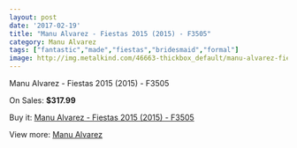 ```yaml
---
layout: post
date: '2017-02-19'
title: "Manu Alvarez - Fiestas 2015 (2015) - F3505"
category: Manu Alvarez
tags: ["fantastic","made","fiestas","bridesmaid","formal"]
image: http://img.metalkind.com/46663-thickbox_default/manu-alvarez-fiestas-2015-2015-f3505.jpg
---
```

Manu Alvarez - Fiestas 2015 (2015) - F3505

On Sales: **$317.99**
<a href="https://www.metalkind.com/en/manu-alvarez/13339-manu-alvarez-fiestas-2015-2015-f3505.html"><amp-img layout="responsive" width="600" height="600" src="//img.metalkind.com/46663-thickbox_default/manu-alvarez-fiestas-2015-2015-f3505.jpg" alt="Manu Alvarez - Fiestas 2015 (2015) - F3505 0" /></a>
<a href="https://www.metalkind.com/en/manu-alvarez/13339-manu-alvarez-fiestas-2015-2015-f3505.html"><amp-img layout="responsive" width="600" height="600" src="//img.metalkind.com/46664-thickbox_default/manu-alvarez-fiestas-2015-2015-f3505.jpg" alt="Manu Alvarez - Fiestas 2015 (2015) - F3505 1" /></a>
<a href="https://www.metalkind.com/en/manu-alvarez/13339-manu-alvarez-fiestas-2015-2015-f3505.html"><amp-img layout="responsive" width="600" height="600" src="//img.metalkind.com/46665-thickbox_default/manu-alvarez-fiestas-2015-2015-f3505.jpg" alt="Manu Alvarez - Fiestas 2015 (2015) - F3505 2" /></a>

Buy it: [Manu Alvarez - Fiestas 2015 (2015) - F3505](https://www.metalkind.com/en/manu-alvarez/13339-manu-alvarez-fiestas-2015-2015-f3505.html "Manu Alvarez - Fiestas 2015 (2015) - F3505")

View more: [Manu Alvarez](https://www.metalkind.com/en/82-manu-alvarez "Manu Alvarez")